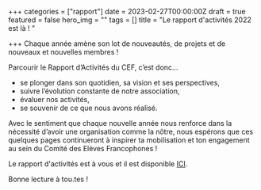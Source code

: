 +++
categories = ["rapport"]
date = 2023-02-27T00:00:00Z
draft = true
featured = false
hero_img = ""
tags = []
title = "Le rapport d'activités 2022 est là ! "

+++
Chaque année amène son lot de nouveautés, de projets et de nouveaux et nouvelles membres !

Parcourir le Rapport d’Activités du CEF, c’est donc…

* se plonger dans son quotidien, sa vision et ses perspectives,
* suivre l’évolution constante de notre association,
* évaluer nos activités,
* se souvenir de ce que nous avons réalisé. 

Avec le sentiment que chaque nouvelle année nous renforce dans la nécessité d’avoir une organisation comme la nôtre, nous espérons que ces quelques pages continueront à inspirer ta mobilisation et ton engagement au sein du Comité des Elèves Francophones !

Le rapport d'activités est à vous et il est disponible [ICI](https://res.cloudinary.com/cefasbl/image/upload/v1677250777/RAPPORT_D_ACTIVITES_2022_yfec1t.pdf). 

Bonne lecture à tou.tes !